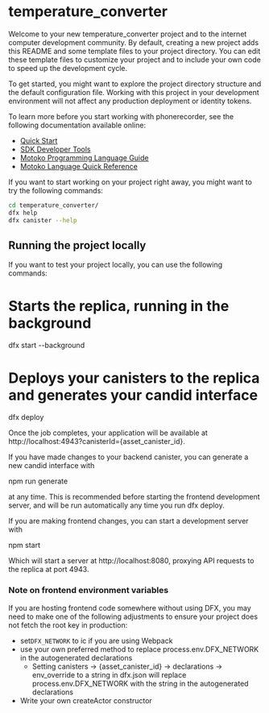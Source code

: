 # temperature_converter

Welcome to your new temperature_converter project and to the internet computer development community. By default, creating a new project adds this README and some template files to your project directory. You can edit these template files to customize your project and to include your own code to speed up the development cycle.

To get started, you might want to explore the project directory structure and the default configuration file. Working with this project in your development environment will not affect any production deployment or identity tokens.

To learn more before you start working with phonerecorder, see the following documentation available online:

- [Quick Start](https://internetcomputer.org/docs/current/developer-docs/setup/deploy-locally)
- [SDK Developer Tools](https://internetcomputer.org/docs/current/developer-docs/setup/install)
- [Motoko Programming Language Guide](https://internetcomputer.org/docs/current/motoko/main/motoko)
- [Motoko Language Quick Reference](https://internetcomputer.org/docs/current/motoko/main/language-manual)

If you want to start working on your project right away, you might want to try the following commands:

```bash
cd temperature_converter/
dfx help
dfx canister --help
```
## Running the project locally

If you want to test your project locally, you can use the following commands:

# Starts the replica, running in the background
dfx start --background

# Deploys your canisters to the replica and generates your candid interface
dfx deploy

Once the job completes, your application will be available at http://localhost:4943?canisterId={asset_canister_id}.

If you have made changes to your backend canister, you can generate a new candid interface with

npm run generate

at any time. This is recommended before starting the frontend development server, and will be run automatically any time you run dfx deploy.

If you are making frontend changes, you can start a development server with

npm start

Which will start a server at http://localhost:8080, proxying API requests to the replica at port 4943.

### Note on frontend environment variables

If you are hosting frontend code somewhere without using DFX, you may need to make one of the following adjustments to ensure your project does not fetch the root key in production:

- set`DFX_NETWORK` to ic if you are using Webpack
- use your own preferred method to replace process.env.DFX_NETWORK in the autogenerated declarations
  - Setting canisters -> {asset_canister_id} -> declarations -> env_override to a string in dfx.json will replace process.env.DFX_NETWORK with the string in the autogenerated declarations
- Write your own createActor constructor
